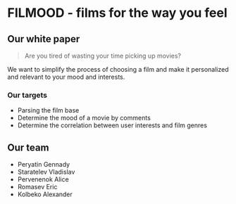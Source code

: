 # FILMOOD - films for the way you feel

## Our white paper
> Are you tired of wasting your time picking up movies?

We want to simplify the process of choosing a film and make it personalized and relevant to your mood and interests.


### Our targets
- Parsing the film base
- Determine the mood of a movie by comments
- Determine the correlation between user interests and film genres
    
 
## Our team
- Peryatin Gennady
- Staratelev Vladislav
- Pervenenok Alice
- Romasev Eric
- Kolbeko Alexander






